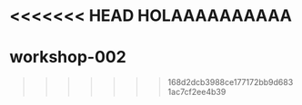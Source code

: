 <<<<<<< HEAD
HOLAAAAAAAAAA 
=======
# workshop-002
>>>>>>> 168d2dcb3988ce177172bb9d6831ac7cf2ee4b39
